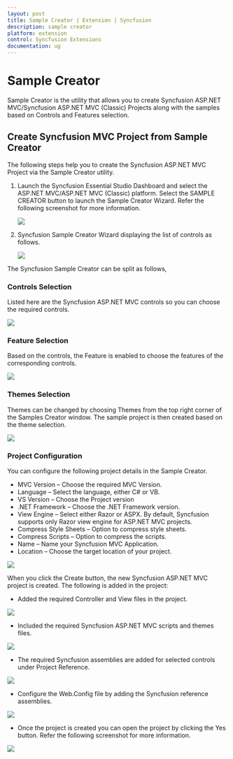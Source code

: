 ```yaml
---
layout: post
title: Sample Creator | Extension | Syncfusion
description: sample creator
platform: extension
control: Syncfusion Extensions
documentation: ug
---
```


# Sample Creator

Sample Creator is the utility that allows you to create Syncfusion ASP.NET MVC/Syncfusion ASP.NET MVC (Classic) Projects along with the samples based on Controls and Features selection.


## Create Syncfusion MVC Project from Sample Creator

The following steps help you to create the Syncfusion ASP.NET MVC Project via the Sample Creator utility.

1. Launch the Syncfusion Essential Studio Dashboard and select the ASP.NET MVC/ASP.NET MVC (Classic) platform. Select the SAMPLE CREATOR button to launch the Sample Creator Wizard. Refer the following screenshot for more information. 



   ![](Sample-Creator_images/Sample-Creator_img1.png)



2. Syncfusion Sample Creator Wizard displaying the list of controls as follows. 



   ![](Sample-Creator_images/Sample-Creator_img2.png)



The Syncfusion Sample Creator can be split as follows,

### Controls Selection

 Listed here are the Syncfusion ASP.NET MVC controls so you can choose the required controls. 



![](Sample-Creator_images/Sample-Creator_img3.png)



### Feature Selection

Based on the controls, the Feature is enabled to choose the features of the corresponding controls.



![](Sample-Creator_images/Sample-Creator_img4.png)



### Themes Selection

Themes can be changed by choosing Themes from the top right corner of the Samples Creator window. The sample project is then created based on the theme selection.



![](Sample-Creator_images/Sample-Creator_img5.png)



### Project Configuration

You can configure the following project details in the Sample Creator.

* MVC Version – Choose the required MVC Version. 
* Language – Select the language, either C# or VB.
* VS Version – Choose the Project version
* .NET Framework – Choose the .NET Framework version.
* View Engine – Select either Razor or ASPX. By default, Syncfusion supports only Razor view engine for ASP.NET MVC projects.
* Compress Style Sheets – Option to compress style sheets.
* Compress Scripts – Option to compress the scripts.
* Name – Name your Syncfusion MVC Application.
* Location – Choose the target location of your project.



![](Sample-Creator_images/Sample-Creator_img6.png)



When you click the Create button, the new Syncfusion ASP.NET MVC project is created. The following is added in the project:

* Added the required Controller and View files in the project.



![](Sample-Creator_images/Sample-Creator_img7.png)



* Included the required Syncfusion ASP.NET MVC scripts and themes files.



![](Sample-Creator_images/Sample-Creator_img8.png)



* The required Syncfusion assemblies are added for selected controls under Project Reference.



![](Sample-Creator_images/Sample-Creator_img9.png)



* Configure the Web.Config file by adding the Syncfusion reference assemblies.



![](Sample-Creator_images/Sample-Creator_img10.png)



* Once the project is created you can open the project by clicking the Yes button. Refer the following screenshot for more information.



![](Sample-Creator_images/Sample-Creator_img11.png)



